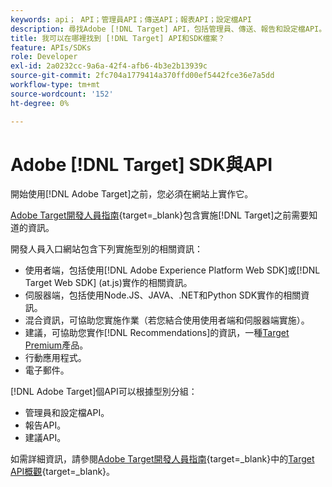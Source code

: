 ```yaml
---
keywords: api； API；管理員API；傳送API；報表API；設定檔API
description: 尋找Adobe [!DNL Target] API，包括管理員、傳送、報告和設定檔API。
title: 我可以在哪裡找到 [!DNL Target] API和SDK檔案？
feature: APIs/SDKs
role: Developer
exl-id: 2a0232cc-9a6a-42f4-afb6-4b3e2b13939c
source-git-commit: 2fc704a1779414a370ffd00ef5442fce36e7a5dd
workflow-type: tm+mt
source-wordcount: '152'
ht-degree: 0%

---
```


# Adobe [!DNL Target] SDK與API

開始使用[!DNL Adobe Target]之前，您必須在網站上實作它。

[Adobe Target開發人員指南](https://experienceleague.adobe.com/docs/target-dev/developer/overview.html){target=_blank}包含實施[!DNL Target]之前需要知道的資訊。

開發人員入口網站包含下列實施型別的相關資訊：

* 使用者端，包括使用[!DNL Adobe Experience Platform Web SDK]或[!DNL Target Web SDK] (at.js)實作的相關資訊。
* 伺服器端，包括使用Node.JS、JAVA、.NET和Python SDK實作的相關資訊。
* 混合資訊，可協助您實施作業（若您結合使用使用者端和伺服器端實施）。
* 建議，可協助您實作[!DNL Recommendations]的資訊，一種[Target Premium](/help/main/c-intro/intro.md#premium)產品。
* 行動應用程式。
* 電子郵件。

[!DNL Adobe Target]個API可以根據型別分組：

* 管理員和設定檔API。
* 報告API。
* 建議API。

如需詳細資訊，請參閱[Adobe Target開發人員指南](https://experienceleague.adobe.com/docs/target-dev/developer/implementation/before-implement/considerations-before-you-implement-target.html){target=_blank}中的[Target API概觀](https://experienceleague.adobe.com/docs/target-dev/developer/overview.html?lang=en){target=_blank}。
